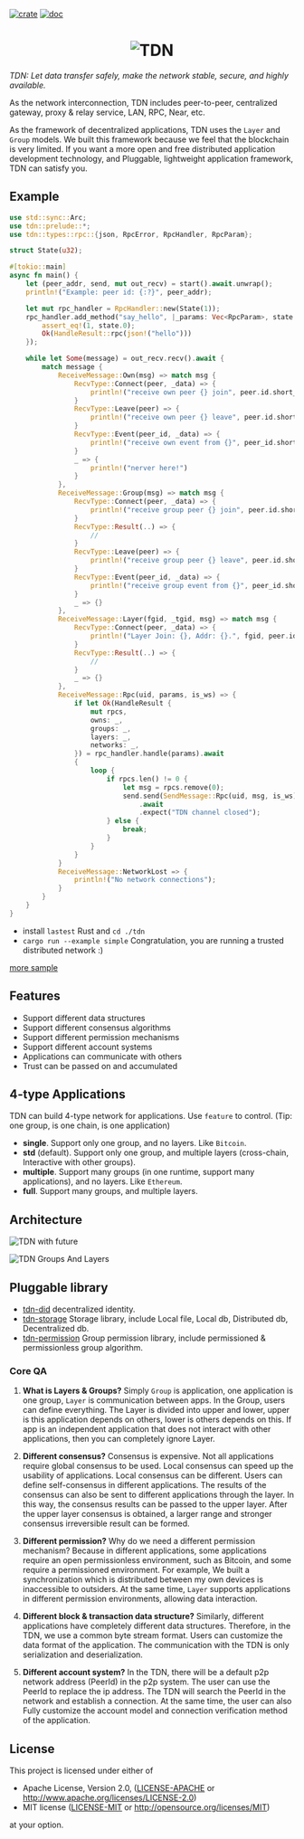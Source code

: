 [![crate](https://img.shields.io/badge/crates.io-v0.11.0-green.svg)](https://crates.io/crates/tdn) [![doc](https://img.shields.io/badge/docs.rs-v0.11.0-blue.svg)](https://docs.rs/tdn)

<h1 align="center"><img src="https://cympletech.com/logo/tdn_words.png" alt="TDN"></h1>

*TDN: Let data transfer safely, make the network stable, secure, and highly available.*

As the network interconnection, TDN includes peer-to-peer, centralized gateway, proxy & relay service, LAN, RPC, Near, etc.

As the framework of decentralized applications, TDN uses the `Layer` and `Group` models. We built this framework because we feel that the blockchain is very limited. If you want a more open and free distributed application development technology, and Pluggable, lightweight application framework, TDN can satisfy you.

## Example
```rust
use std::sync::Arc;
use tdn::prelude::*;
use tdn::types::rpc::{json, RpcError, RpcHandler, RpcParam};

struct State(u32);

#[tokio::main]
async fn main() {
    let (peer_addr, send, mut out_recv) = start().await.unwrap();
    println!("Example: peer id: {:?}", peer_addr);

    let mut rpc_handler = RpcHandler::new(State(1));
    rpc_handler.add_method("say_hello", |_params: Vec<RpcParam>, state: Arc<State>| async move {
        assert_eq!(1, state.0);
        Ok(HandleResult::rpc(json!("hello")))
    });

    while let Some(message) = out_recv.recv().await {
        match message {
            ReceiveMessage::Own(msg) => match msg {
                RecvType::Connect(peer, _data) => {
                    println!("receive own peer {} join", peer.id.short_show());
                }
                RecvType::Leave(peer) => {
                    println!("receive own peer {} leave", peer.id.short_show());
                }
                RecvType::Event(peer_id, _data) => {
                    println!("receive own event from {}", peer_id.short_show());
                }
                _ => {
                    println!("nerver here!")
                }
            },
            ReceiveMessage::Group(msg) => match msg {
                RecvType::Connect(peer, _data) => {
                    println!("receive group peer {} join", peer.id.short_show());
                }
                RecvType::Result(..) => {
                    //
                }
                RecvType::Leave(peer) => {
                    println!("receive group peer {} leave", peer.id.short_show());
                }
                RecvType::Event(peer_id, _data) => {
                    println!("receive group event from {}", peer_id.short_show());
                }
                _ => {}
            },
            ReceiveMessage::Layer(fgid, _tgid, msg) => match msg {
                RecvType::Connect(peer, _data) => {
                    println!("Layer Join: {}, Addr: {}.", fgid, peer.id.short_show());
                }
                RecvType::Result(..) => {
                    //
                }
                _ => {}
            },
            ReceiveMessage::Rpc(uid, params, is_ws) => {
                if let Ok(HandleResult {
                    mut rpcs,
                    owns: _,
                    groups: _,
                    layers: _,
                    networks: _,
                }) = rpc_handler.handle(params).await
                {
                    loop {
                        if rpcs.len() != 0 {
                            let msg = rpcs.remove(0);
                            send.send(SendMessage::Rpc(uid, msg, is_ws))
                                .await
                                .expect("TDN channel closed");
                        } else {
                            break;
                        }
                    }
                }
            }
            ReceiveMessage::NetworkLost => {
                println!("No network connections");
            }
        }
    }
}
```
- install `lastest` Rust and `cd ./tdn`
- `cargo run --example simple` Congratulation, you are running a trusted distributed network :)

[more sample](./tdn/examples)

## Features
- Support different data structures
- Support different consensus algorithms
- Support different permission mechanisms
- Support different account systems
- Applications can communicate with others
- Trust can be passed on and accumulated

## 4-type Applications
TDN can build 4-type network for applications.
Use `feature` to control. (Tip: one group, is one chain, is one application)

- **single**. Support only one group, and no layers. Like `Bitcoin`.
- **std** (default). Support only one group, and multiple layers (cross-chain, Interactive with other groups).
- **multiple**. Support many groups (in one runtime, support many applications), and no layers. Like `Ethereum`.
- **full**. Support many groups, and multiple layers.

## Architecture
![TDN with future](https://cympletech.com/images/TDN_future.jpg)

![TDN Groups And Layers](https://cympletech.com/images/TDN_groups_layers.jpg)

## Pluggable library
- [tdn-did](./did) decentralized identity.
- [tdn-storage](./storage) Storage library, include Local file, Local db, Distributed db, Decentralized db.
- [tdn-permission](https://github.com/cympletech/tdn-permission) Group permission library, include permissioned & permissionless group algorithm.

### Core QA
1. **What is Layers & Groups?**
Simply `Group` is application, one application is one group, `Layer` is communication between apps. In the Group, users can define everything. The Layer is divided into upper and lower, upper is this application depends on others, lower is others depends on this. If app is an independent application that does not interact with other applications, then you can completely ignore Layer.

2. **Different consensus?**
Consensus is expensive. Not all applications require global consensus to be used. Local consensus can speed up the usability of applications. Local consensus can be different. Users can define self-consensus in different applications. The results of the consensus can also be sent to different applications through the layer. In this way, the consensus results can be passed to the upper layer. After the upper layer consensus is obtained, a larger range and stronger consensus irreversible result can be formed.

3. **Different permission?**
Why do we need a different permission mechanism? Because in different applications, some applications require an open permissionless environment, such as Bitcoin, and some require a permissioned environment. For example, We built a synchronization which is distributed between my own devices is inaccessible to outsiders. At the same time, `Layer` supports applications in different permission environments, allowing data interaction.

4. **Different block & transaction data structure?**
Similarly, different applications have completely different data structures. Therefore, in the TDN, we use a common byte stream format. Users can customize the data format of the application. The communication with the TDN is only serialization and deserialization.

5. **Different account system?**
In the TDN, there will be a default p2p network address (PeerId) in the p2p system. The user can use the PeerId to replace the ip address. The TDN will search the PeerId in the network and establish a connection. At the same time, the user can also Fully customize the account model and connection verification method of the application.

## License

This project is licensed under either of

 * Apache License, Version 2.0, ([LICENSE-APACHE](LICENSE-APACHE) or
   http://www.apache.org/licenses/LICENSE-2.0)
 * MIT license ([LICENSE-MIT](LICENSE-MIT) or
   http://opensource.org/licenses/MIT)

at your option.
